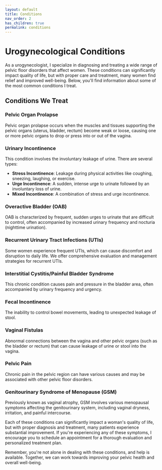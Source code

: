 ```yaml
---
layout: default
title: Conditions
nav_order: 2
has_children: true
permalink: conditions
---
```


# Urogynecological Conditions

As a urogynecologist, I specialize in diagnosing and treating a wide range of pelvic floor disorders that affect women. These conditions can significantly impact quality of life, but with proper care and treatment, many women find relief and improved well-being. Below, you'll find information about some of the most common conditions I treat.

## Conditions We Treat

### Pelvic Organ Prolapse
Pelvic organ prolapse occurs when the muscles and tissues supporting the pelvic organs (uterus, bladder, rectum) become weak or loose, causing one or more pelvic organs to drop or press into or out of the vagina.

### Urinary Incontinence
This condition involves the involuntary leakage of urine. There are several types:
- **Stress Incontinence**: Leakage during physical activities like coughing, sneezing, laughing, or exercise.
- **Urge Incontinence**: A sudden, intense urge to urinate followed by an involuntary loss of urine.
- **Mixed Incontinence**: A combination of stress and urge incontinence.

### Overactive Bladder (OAB)
OAB is characterized by frequent, sudden urges to urinate that are difficult to control, often accompanied by increased urinary frequency and nocturia (nighttime urination).

### Recurrent Urinary Tract Infections (UTIs)
Some women experience frequent UTIs, which can cause discomfort and disruption to daily life. We offer comprehensive evaluation and management strategies for recurrent UTIs.

### Interstitial Cystitis/Painful Bladder Syndrome
This chronic condition causes pain and pressure in the bladder area, often accompanied by urinary frequency and urgency.

### Fecal Incontinence
The inability to control bowel movements, leading to unexpected leakage of stool.

### Vaginal Fistulas
Abnormal connections between the vagina and other pelvic organs (such as the bladder or rectum) that can cause leakage of urine or stool into the vagina.

### Pelvic Pain
Chronic pain in the pelvic region can have various causes and may be associated with other pelvic floor disorders.

### Genitourinary Syndrome of Menopause (GSM)
Previously known as vaginal atrophy, GSM involves various menopausal symptoms affecting the genitourinary system, including vaginal dryness, irritation, and painful intercourse.

Each of these conditions can significantly impact a woman's quality of life, but with proper diagnosis and treatment, many patients experience substantial improvement. If you're experiencing any of these symptoms, I encourage you to schedule an appointment for a thorough evaluation and personalized treatment plan.

Remember, you're not alone in dealing with these conditions, and help is available. Together, we can work towards improving your pelvic health and overall well-being.